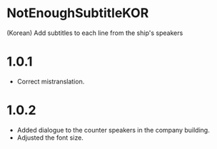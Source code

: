 # NotEnoughSubtitleKOR
(Korean) Add subtitles to each line from the ship's speakers

# 1.0.1
- Correct mistranslation.

# 1.0.2
- Added dialogue to the counter speakers in the company building.
- Adjusted the font size.